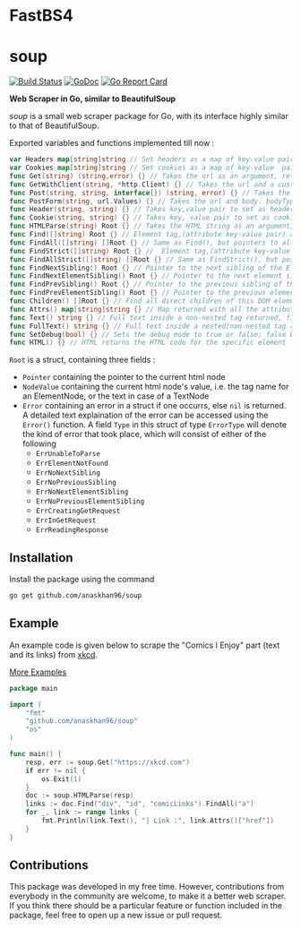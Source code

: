 # FastBS4
# soup
[![Build Status](https://travis-ci.org/anaskhan96/soup.svg?branch=master)](https://travis-ci.org/anaskhan96/soup)
[![GoDoc](https://godoc.org/github.com/anaskhan96/soup?status.svg)](https://pkg.go.dev/github.com/anaskhan96/soup)
[![Go Report Card](https://goreportcard.com/badge/github.com/anaskhan96/soup)](https://goreportcard.com/report/github.com/anaskhan96/soup)

**Web Scraper in Go, similar to BeautifulSoup**

*soup* is a small web scraper package for Go, with its interface highly similar to that of BeautifulSoup.

Exported variables and functions implemented till now :
```go
var Headers map[string]string // Set headers as a map of key-value pairs, an alternative to calling Header() individually
var Cookies map[string]string // Set cookies as a map of key-value  pairs, an alternative to calling Cookie() individually
func Get(string) (string,error) {} // Takes the url as an argument, returns HTML string
func GetWithClient(string, *http.Client) {} // Takes the url and a custom HTTP client as arguments, returns HTML string
func Post(string, string, interface{}) (string, error) {} // Takes the url, bodyType, and payload as an argument, returns HTML string
func PostForm(string, url.Values) {} // Takes the url and body. bodyType is set to "application/x-www-form-urlencoded"
func Header(string, string) {} // Takes key,value pair to set as headers for the HTTP request made in Get()
func Cookie(string, string) {} // Takes key, value pair to set as cookies to be sent with the HTTP request in Get()
func HTMLParse(string) Root {} // Takes the HTML string as an argument, returns a pointer to the DOM constructed
func Find([]string) Root {} // Element tag,(attribute key-value pair) as argument, pointer to first occurence returned
func FindAll([]string) []Root {} // Same as Find(), but pointers to all occurrences returned
func FindStrict([]string) Root {} //  Element tag,(attribute key-value pair) as argument, pointer to first occurence returned with exact matching values
func FindAllStrict([]string) []Root {} // Same as FindStrict(), but pointers to all occurrences returned
func FindNextSibling() Root {} // Pointer to the next sibling of the Element in the DOM returned
func FindNextElementSibling() Root {} // Pointer to the next element sibling of the Element in the DOM returned
func FindPrevSibling() Root {} // Pointer to the previous sibling of the Element in the DOM returned
func FindPrevElementSibling() Root {} // Pointer to the previous element sibling of the Element in the DOM returned
func Children() []Root {} // Find all direct children of this DOM element
func Attrs() map[string]string {} // Map returned with all the attributes of the Element as lookup to their respective values
func Text() string {} // Full text inside a non-nested tag returned, first half returned in a nested one
func FullText() string {} // Full text inside a nested/non-nested tag returned
func SetDebug(bool) {} // Sets the debug mode to true or false; false by default
func HTML() {} // HTML returns the HTML code for the specific element
```

`Root` is a struct, containing three fields :
* `Pointer` containing the pointer to the current html node
* `NodeValue` containing the current html node's value, i.e. the tag name for an ElementNode, or the text in case of a TextNode
* `Error` containing an error in a struct if one occurrs, else `nil` is returned.
  A detailed text explaination of the error can be accessed using the `Error()` function. A field `Type` in this struct of type `ErrorType` will denote the kind of error that took place, which will consist of either of the following
    * `ErrUnableToParse`
    * `ErrElementNotFound`
    * `ErrNoNextSibling`
    * `ErrNoPreviousSibling`
    * `ErrNoNextElementSibling`
    * `ErrNoPreviousElementSibling`
    * `ErrCreatingGetRequest`
    * `ErrInGetRequest`
    * `ErrReadingResponse`

## Installation
Install the package using the command
```bash
go get github.com/anaskhan96/soup
```

## Example
An example code is given below to scrape the "Comics I Enjoy" part (text and its links) from [xkcd](https://xkcd.com).

[More Examples](https://github.com/anaskhan96/soup/tree/master/examples)
```go
package main

import (
	"fmt"
	"github.com/anaskhan96/soup"
	"os"
)

func main() {
	resp, err := soup.Get("https://xkcd.com")
	if err != nil {
		os.Exit(1)
	}
	doc := soup.HTMLParse(resp)
	links := doc.Find("div", "id", "comicLinks").FindAll("a")
	for _, link := range links {
		fmt.Println(link.Text(), "| Link :", link.Attrs()["href"])
	}
}
```

## Contributions
This package was developed in my free time. However, contributions from everybody in the community are welcome, to make it a better web scraper. If you think there should be a particular feature or function included in the package, feel free to open up a new issue or pull request.